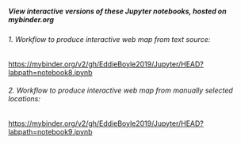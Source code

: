 ##### View interactive versions of these Jupyter notebooks, hosted on mybinder.org

###### 1. Workflow to produce interactive web map from text source:

https://mybinder.org/v2/gh/EddieBoyle2019/Jupyter/HEAD?labpath=notebook8.ipynb

###### 2. Workflow to produce interactive web map from manually selected locations:

https://mybinder.org/v2/gh/EddieBoyle2019/Jupyter/HEAD?labpath=notebook9.ipynb

